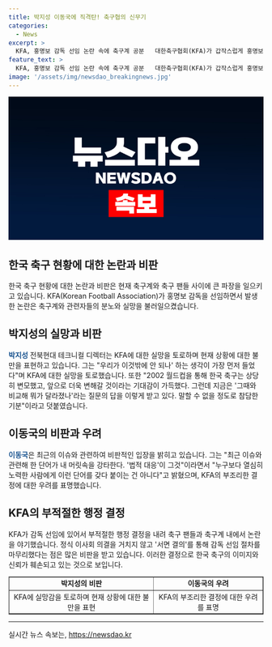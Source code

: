 ```yaml
---
title: 박지성 이동국에 직격탄! 축구협의 신무기
categories:
  - News
excerpt: >
  KFA, 홍명보 감독 선임 논란 속에 축구계 공분   대한축구협회(KFA)가 갑작스럽게 홍명보 감독을 선임한 결정에 대한 축구계 반발이 거세다. 박지성과 이동국 등 축구인들이 KFA의 결정에 대한 실망과 비판을 토로하며, 감독 선임 절차의 부조리를 지적했다. KFA의 불투명한 행정과 리더십에 대한 비판이 높아지고 있으며, 축구 팬들의 분노도 고조되고 있다. (총 148자)
feature_text: >
  KFA, 홍명보 감독 선임 논란 속에 축구계 공분   대한축구협회(KFA)가 갑작스럽게 홍명보 감독을 선임한 결정에 대한 축구계 반발이 거세다. 박지성과 이동국 등 축구인들이 KFA의 결정에 대한 실망과 비판을 토로하며, 감독 선임 절차의 부조리를 지적했다. KFA의 불투명한 행정과 리더십에 대한 비판이 높아지고 있으며, 축구 팬들의 분노도 고조되고 있다. (총 148자)
image: '/assets/img/newsdao_breakingnews.jpg'
---
```


<p><img src="/assets/img/newsdao_breakingnews.jpg" alt="firstkoreanews 속보" /></p>

<h2 data-ke-size="size26">한국 축구 현황에 대한 논란과 비판</h2>

<p data-ke-size="size16">한국 축구 현황에 대한 논란과 비판은 현재 축구계와 축구 팬들 사이에 큰 파장을 일으키고 있습니다. KFA(Korean Football Association)가 홍명보 감독을 선임하면서 발생한 논란은 축구계와 관련자들의 분노와 실망을 불러일으켰습니다.</p>

<h2 data-ke-size="size26">박지성의 실망과 비판</h2>

<p data-ke-size="size16"><b><span style="color: #1a5490;">박지성</span></b> 전북현대 테크니컬 디렉터는 KFA에 대한 실망을 토로하며 현재 상황에 대한 불만을 표현하고 있습니다. 그는 "우리가 이것밖에 안 되나' 하는 생각이 가장 먼저 들었다"며 KFA에 대한 실망을 토로했습니다. 또한 "2002 월드컵을 통해 한국 축구는 상당히 변모했고, 앞으로 더욱 변해갈 것이라는 기대감이 가득했다. 그런데 지금은 '그때와 비교해 뭐가 달라졌나'라는 질문의 답을 이렇게 받고 있다. 말할 수 없을 정도로 참담한 기분"이라고 덧붙였습니다.</p>

<h2 data-ke-size="size26">이동국의 비판과 우려</h2>

<p data-ke-size="size16"><b><span style="color: #1a5490;">이동국</span></b>은 최근의 이슈와 관련하여 비판적인 입장을 밝히고 있습니다. 그는 "최근 이슈와 관련해 한 단어가 내 머릿속을 강타한다. '법적 대응'이 그것"이라면서 "누구보다 열심히 노력한 사람에게 이런 단어를 갖다 붙이는 건 아니다"고 밝혔으며, KFA의 부조리한 결정에 대한 우려를 표명했습니다.</p>

<h2 data-ke-size="size26">KFA의 부적절한 행정 결정</h2>

<p data-ke-size="size16">KFA가 감독 선임에 있어서 부적절한 행정 결정을 내려 축구 팬들과 축구계 내에서 논란을 야기했습니다. 정식 이사회 의결을 거치지 않고 '서면 결의'를 통해 감독 선임 절차를 마무리했다는 점은 많은 비판을 받고 있습니다. 이러한 결정으로 한국 축구의 이미지와 신뢰가 훼손되고 있는 것으로 보입니다.</p>

<table style="width: 100%;" border="1">
<tbody>
<tr>
<td style="text-align: center; height: 17px;"><b>박지성의 비판</b></td>
<td style="text-align: center; height: 17px;"><b>이동국의 우려</b></td>
</tr>
<tr>
<td style="text-align: center; height: 17px;">KFA에 실망감을 토로하며 현재 상황에 대한 불만을 표현</td>
<td style="text-align: center; height: 17px;">KFA의 부조리한 결정에 대한 우려를 표명</td>
</tr>
</tbody>
</table>

<hr>
실시간 뉴스 속보는, <a href="https://newsdao.kr" rel="dofollow">https://newsdao.kr</a>



